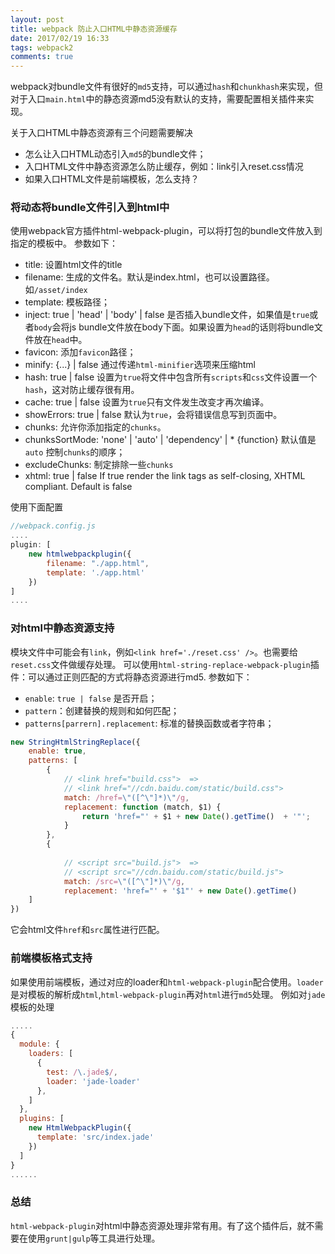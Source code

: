 ```yaml
---
layout: post
title: webpack 防止入口HTML中静态资源缓存
date: 2017/02/19 16:33
tags: webpack2  
comments: true
---
```

webpack对bundle文件有很好的`md5`支持，可以通过`hash`和`chunkhash`来实现，但对于入口`main.html`中的静态资源md5没有默认的支持，需要配置相关插件来实现。

关于入口HTML中静态资源有三个问题需要解决
* 怎么让入口HTML动态引入`md5`的bundle文件；
* 入口HTML文件中静态资源怎么防止缓存，例如：link引入reset.css情况
* 如果入口HTML文件是前端模板，怎么支持？

<!-- more -->
### 将动态将bundle文件引入到html中
使用webpack官方插件html-webpack-plugin，可以将打包的bundle文件放入到指定的模板中。
参数如下：
* title: 设置html文件的title
* filename: 生成的文件名。默认是index.html，也可以设置路径。如`/asset/index`
* template: 模板路径；
* inject: true | 'head' | 'body' | false 是否插入bundle文件，如果值是`true`或者`body`会将js bundle文件放在body下面。如果设置为`head`的话则将bundle文件放在`head`中。
* favicon: 添加`favicon`路径；
* minify: {...} | false 通过传递`html-minifier`选项来压缩html
* hash: true | false 设置为`true`将文件中包含所有`scripts`和`css`文件设置一个`hash`，这对防止缓存很有用。
* cache: true | false 设置为`true`只有文件发生改变才再次编译。
* showErrors: true | false 默认为`true`，会将错误信息写到页面中。
* chunks: 允许你添加指定的`chunks`。
* chunksSortMode: 'none' | 'auto' | 'dependency' | * {function} 默认值是`auto` 控制`chunks`的顺序；
* excludeChunks: 制定排除一些`chunks`
* xhtml: true | false If true render the link tags as self-closing, XHTML compliant. Default is false

使用下面配置
```js
//webpack.config.js
....
plugin: [
    new htmlwebpackplugin({
        filename: "./app.html",
        template: './app.html'
    })
]
....
```

### 对html中静态资源支持
模块文件中可能会有`link`，例如`<link href='./reset.css' />`。也需要给`reset.css`文件做缓存处理。
可以使用`html-string-replace-webpack-plugin`插件：可以通过正则匹配的方式将静态资源进行md5. 参数如下：
* `enable`: `true | false` 是否开启；
* `pattern`：创建替换的规则和如何匹配；
* `patterns[parrern].replacement`: 标准的替换函数或者字符串；

```js
new StringHtmlStringReplace({
    enable: true,
    patterns: [
        {            
            // <link href="build.css">  =>
            // <link href="//cdn.baidu.com/static/build.css"> 
            match: /href=\"([^\"]*)\"/g,
            replacement: function (match, $1) {
                return 'href="' + $1 + new Date().getTime()  + '"';
            }
        },
        {
         
            // <script src="build.js">  =>
            // <script src="//cdn.baidu.com/static/build.js"> 
            match: /src=\"([^\"]*)\"/g,
            replacement: 'href="' + '$1"' + new Date().getTime()
    ]
})
```
它会html文件`href`和`src`属性进行匹配。

### 前端模板格式支持
如果使用前端模板，通过对应的loader和`html-webpack-plugin`配合使用。`loader`是对模板的解析成`html`,`html-webpack-plugin`再对`html`进行`md5`处理。
例如对`jade`模板的处理

```js
.....
{
  module: {
    loaders: [
      {
        test: /\.jade$/,
        loader: 'jade-loader'
      },
    ]
  },
  plugins: [
    new HtmlWebpackPlugin({
      template: 'src/index.jade'
    })
  ]
}
......
```

### 总结
`html-webpack-plugin`对html中静态资源处理非常有用。有了这个插件后，就不需要在使用`grunt|gulp`等工具进行处理。

